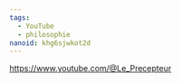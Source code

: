 ```yaml
---
tags:
  - YouTube
  - philosophie
nanoid: khg6sjwkot2d
---
```

https://www.youtube.com/@Le_Precepteur
